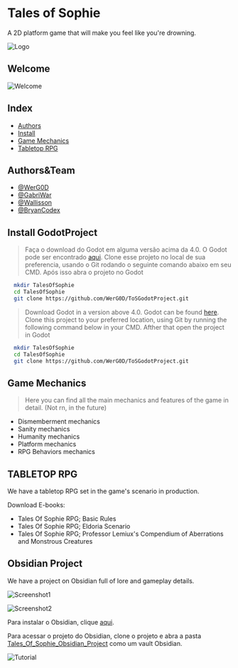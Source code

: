 
# Tales of Sophie 

A 2D platform game that will make you feel like you're drowning.

![Logo](https://github.com/WerG0D/ToSGodotProject/blob/Tests/graphs/assets/Tos%20Logo.png?raw=true)


## Welcome

![Welcome](https://github.com/WerG0D/ToSGodotProject/blob/Tests/graphs/assets/2024-06-05-09-04-29.gif?raw=true)

## Index

- [Authors](#Authors&Team)
- [Install](#InstallGodotProject)
- [Game Mechanics](#GameMechanics)
- [Tabletop RPG](#TABLETOPRPG)
## Authors&Team

- [@WerG0D](https://github.com/WerG0D)
- [@GabriWar](https://github.com/GabriWar)
- [@Wallisson](https://github.com/wallissu)
- [@BryanCodex](https://github.com/BryanCodex)




## Install GodotProject

> Faça o download do Godot em alguma versão acima da 4.0. O Godot pode ser encontrado [aqui](https://godotengine.org/download).
> Clone esse projeto no local de sua preferencia, usando o Git rodando o seguinte comando abaixo em seu CMD. Após isso abra o projeto no Godot

```bash
  mkdir TalesOfSophie
  cd TalesOfSophie
  git clone https://github.com/WerG0D/ToSGodotProject.git
```

> Download Godot in a version above 4.0. Godot can be found [here](https://godotengine.org/download). 
> Clone this project to your preferred location, using Git by running the following command below in your CMD. Afther that open the project in Godot

```bash
  mkdir TalesOfSophie
  cd TalesOfSophie
  git clone https://github.com/WerG0D/ToSGodotProject.git
```


## Game Mechanics
>Here you can find all the main mechanics 
>and features of the game in detail. (Not rn, in the future)
- Dismemberment mechanics
- Sanity mechanics
- Humanity mechanics
- Platform mechanics
- RPG Behaviors mechanics



## TABLETOP RPG 

We have a tabletop RPG set in the game's scenario in production.

Download E-books:
- Tales Of Sophie RPG; Basic Rules
- Tales Of Sophie RPG; Eldoria Scenario
- Tales Of Sophie RPG; Professor Lemiux's Compendium of Aberrations and Monstrous Creatures
## Obsidian Project
We have a project on Obsidian full of lore and gameplay details.

![Screenshot1](https://github.com/WerG0D/ToSGodotProject/blob/Tests/graphs/assets/Screenshot_1.png?raw=true)

![Screenshot2](https://github.com/WerG0D/ToSGodotProject/blob/Tests/graphs/assets/Screenshot_2.png?raw=true)


Para instalar o Obsidian, clique [aqui](https://obsidian.md/).

Para acessar o projeto do Obsidian, clone o projeto e abra a pasta [Tales_Of_Sophie_Obsidian_Project](TalesOfSophieObsidianProject_@_3183d59) como um vault Obsidian.

![Tutorial](https://github.com/WerG0D/ToSGodotProject/blob/Tests/graphs/assets/2024-06-05%2012-18-56.gif?raw=true)





